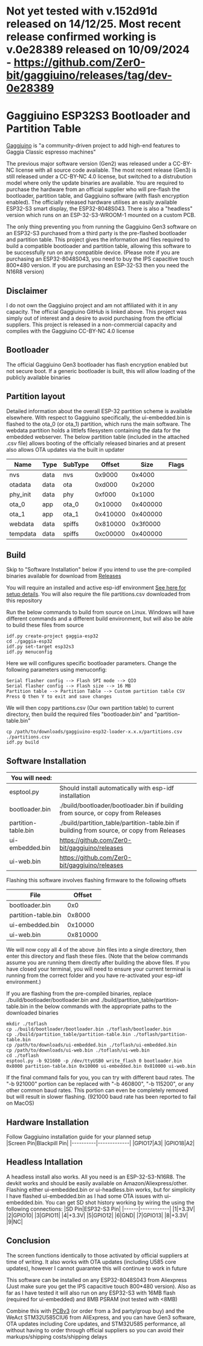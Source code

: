 # Not yet tested with v.152d91d released on 14/12/25. Most recent release confirmed working is v.0e28389 released on 10/09/2024 - https://github.com/Zer0-bit/gaggiuino/releases/tag/dev-0e28389

# Gaggiuino ESP32S3 Bootloader and Partition Table
[Gaggiuino](https://gaggiuino.github.io/) is "a community-driven project to add high-end features to Gaggia Classic espresso machines"

The previous major software version (Gen2) was released under a CC-BY-NC license with all source code available. The most recent release (Gen3) is still released under a CC-BY-NC 4.0 license, but switched to a distrubution model where only the update binaries are available. You are required to purchase the hardware from an official supplier who will pre-flash the bootloader, partition table, and Gaggiuino software (with flash encryption enabled). The officially released hardware utilises an easily available ESP32-S3 smart display, the ESP32-8048S043. There is also a "headless" version which runs on an ESP-32-S3-WROOM-1 mounted on a custom PCB.

The only thing preventing you from running the Gaggiuino Gen3 software on an ESP32-S3 purchased from a third party is the pre-flashed bootloader and partition table. This project gives the information and files required to build a compatible bootloader and partition table, allowing this software to be successfully run on any compatible device. (Please note if you are purchasing an ESP32-8048S043, you need to buy the IPS capacitive touch 800*480 version. If you are purchasing an ESP-32-S3 then you need the N16R8 version)

## Disclaimer
I do not own the Gaggiuino project and am not affiliated with it in any capacity. The official Gaggiuino GitHub is linked above. This project was simply out of interest and a desire to avoid purchasing from the official suppliers. This project is released in a non-commercial capacity and complies with the Gaggiuino CC-BY-NC 4.0 license

## Bootloader
The official Gaggiuino Gen3 bootloader has flash encryption enabled but not secure boot. If a generic bootloader is built, this will allow loading of the publicly available binaries

## Partition layout
Detailed information about the overall ESP-32 partition scheme is available elsewhere. With respect to Gaggiuino specifically, the ui-embedded.bin is flashed to the ota_0 (or ota_1) partition, which runs the main software. The webdata partition holds a littlefs filesystem containing the data for the embedded webserver. The below partition table (included in the attached .csv file) allows booting of the officially released binaries and at present also allows OTA updates via the built in updater

|Name|Type|SubType|Offset|Size|Flags|
|----|----|-------|------|----|-----|
|nvs|data|nvs|0x9000|0x4000|
|otadata|data|ota|0xd000|0x2000|
|phy_init|data|phy|0xf000|0x1000|
|ota_0|app|ota_0|0x10000|0x400000|	
|ota_1|app|ota_1|0x410000|0x400000|
|webdata|data|spiffs|0x810000|0x3f0000|	
|tempdata|data|spiffs|0xc00000|0x400000|

## Build
Skip to "Software Installation" below if you intend to use the pre-compiled binaries available for download from [Releases](https://github.com/a4vgx7b2M/gaggiuino-esp32-loader/releases)

You will require an installed and active esp-idf environment [See here for setup details](https://docs.espressif.com/projects/esp-idf/en/stable/esp32/get-started/). You will also require the file partitions.csv downloaded from this repository

Run the below commands to build from source on Linux. Windows will have different commands and a different build environment, but will also be able to build these files from source

```
idf.py create-project gaggia-esp32
cd ./gaggia-esp32
idf.py set-target esp32s3
idf.py menuconfig
```
Here we will configures specific bootloader parameters. Change the following parameters using menuconfig:

```
Serial flasher config --> Flash SPI mode --> QIO
Serial flasher config --> Flash size --> 16 MB
Partition table --> Partition Table --> Custom partition table CSV
Press Q then Y to exit and save changes
```
We will then copy partitions.csv (Our own partition table) to current directory, then build the required files "bootloader.bin" and "partition-table.bin"

```
cp /path/to/downloads/gaggiuino-esp32-loader-x.x.x/partitions.csv ./partitions.csv
idf.py build
```

## Software Installation

|You will need:||
|--------|-----|
|esptool.py|Should install automatically with esp-idf installation|
|bootloader.bin|./build/bootloader/bootloader.bin if building from source, or copy from Releases|
|partition-table.bin|./build/partition_table/partition-table.bin if building from source, or copy from Releases|
|ui-embedded.bin|https://github.com/Zer0-bit/gaggiuino/releases|
|ui-web.bin|https://github.com/Zer0-bit/gaggiuino/releases|

Flashing this software involves flashing firmware to the following offsets

|File|Offset|
|---|-------|
|bootloader.bin|0x0|
|partition-table.bin|0x8000|
|ui-embedded.bin|0x10000|
|ui-web.bin|0x810000|

We will now copy all 4 of the above .bin files into a single directory, then enter this directory and flash these files. (Note that the below commands assume you are running them directly after building the above files. If you have closed your terminal, you will need to ensure your current terminal is running from the correct folder and you have re-activated your esp-idf environment.)

If you are flashing from the pre-compiled binaries, replace ./build/bootloader/bootloader.bin and ./build/partition_table/partition-table.bin in the below commands with the appropriate paths to the downloaded binaries

```
mkdir ./toflash
cp ./build/bootloader/bootloader.bin ./toflash/bootloader.bin
cp ./build/partition_table/partition-table.bin ./toflash/partition-table.bin
cp /path/to/downloads/ui-embedded.bin ./toflash/ui-embedded.bin
cp /path/to/downloads/ui-web.bin ./toflash/ui-web.bin
cd ./toflash
esptool.py -b 921600 -p /dev/ttyUSB0 write_flash 0 bootloader.bin 0x8000 partition-table.bin 0x10000 ui-embedded.bin 0x810000 ui-web.bin
```
If the final command fails for you, you can try with different baud rates. The "-b 921000" portion can be replaced with "-b 460800", "-b 115200", or any other common baud rates. This portion can even be completely removed but will result in slower flashing. 
(921000 baud rate has been reported to fail on MacOS)


## Hardware Installation
Follow Gaggiuino installation guide for your planned setup<br/>
|Screen Pin|Blackpill Pin|
|----------|-------------|
|GPIO17|A3|
|GPIO18|A2|


## Headless Intallation
A headless install also works. All you need is an ESP-32-S3-N16R8. The devkit works and should be easily available on Amazon/Aliexpress/other. Flashing either ui-embedded.bin or ui-headless.bin works, but for simplicity I have flashed ui-embedded.bin as I had some OTA issues with ui-embedded.bin. You can get SD shot history working by wiring the using the following connections:
|SD Pin|ESP32-S3 Pin|
|------|------------|
|1|+3.3V|
|2|GPIO10|
|3|GPIO11|
|4|+3.3V|
|5|GPIO12|
|6|GND|
|7|GPIO13|
|8|+3.3V|
|9|NC|


## Conclusion
The screen functions identically to those activated by official suppliers at time of writing. It also works with OTA updates (including U585 core updates), however I cannot guarantee this will continue to work in future

This software can be installed on any ESP32-8048S043 from Aliexpress (Just make sure you get the IPS capacitive touch 800*480 version). Also as far as I have tested it will also run on any ESP32-S3 with 16MB flash (required for ui-embedded) and 8MB PSRAM (not tested with <8MB)

Combine this with [PCBv3](https://github.com/banoz/CoffeeHat/tree/main/Hardware/GaggiaBoard_V3) (or order from a 3rd party/group buy) and the WeAct STM32U585CIU6 from AliExpress, and you can have Gen3 software, OTA updates including Core updates, and STM32U585 performance, all without having to order through official suppliers so you can avoid their markups/shipping costs/shipping delays
